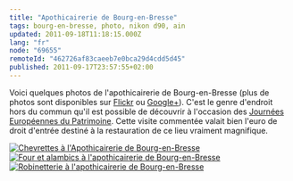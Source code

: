 ```yaml
---
title: "Apothicairerie de Bourg-en-Bresse"
tags: bourg-en-bresse, photo, nikon d90, ain
updated: 2011-09-18T11:18:15.000Z
lang: "fr"
node: "69655"
remoteId: "462726af83caeeb7e0bca29d4cdd5d45"
published: 2011-09-17T23:57:55+02:00
---
```


Voici quelques photos de l'apothicairerie de Bourg-en-Bresse (plus de photos sont disponibles sur [Flickr](http://www.flickr.com/photos/tigr0u/sets/72157627692074174/) ou [Google+](https://plus.google.com/u/1/photos/117983402181816331301/albums/5653431862450819313?hl=fr)). C'est le genre d'endroit hors du commun qu'il est possible de découvrir à l'occasion des [Journées Européennes du Patrimoine](http://www.journeesdupatrimoine.culture.fr/). Cette visite commentée valait bien l'euro de droit d'entrée destiné à la restauration de ce lieu vraiment magnifique.

<a href="/images/chevrettes-a-l-apothicairerie-de-bourg-en-bresse.jpg">![Chevrettes à l'Apothicairerie de Bourg-en-Bresse](/images/660x/chevrettes-a-l-apothicairerie-de-bourg-en-bresse.jpg)
</a>
<a href="/images/four-et-alambics-a-l-apothicairerie-de-bourg-en-bresse.jpg">![Four et alambics à l'apothicairerie de Bourg-en-Bresse](/images/660x/four-et-alambics-a-l-apothicairerie-de-bourg-en-bresse.jpg)
</a>
<a href="/images/robinetterie-a-l-apothicairerie-de-bourg-en-bresse.jpg">![Robinetterie à l'apothicairerie de Bourg-en-Bresse](/images/660x/robinetterie-a-l-apothicairerie-de-bourg-en-bresse.jpg)
</a>
